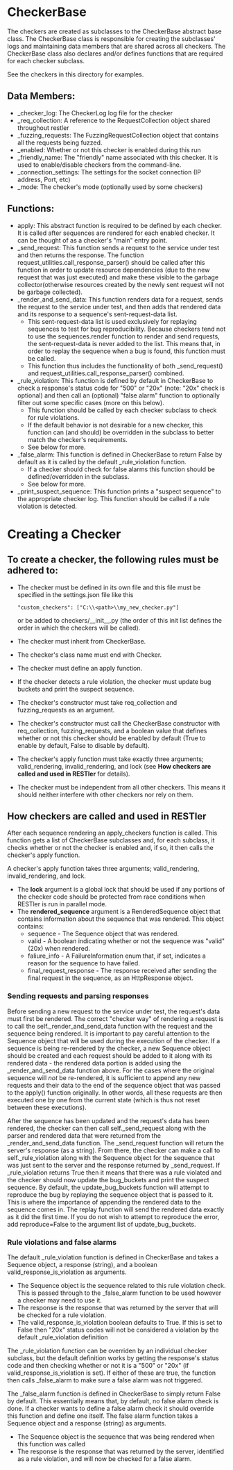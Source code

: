 # CheckerBase
The checkers are created as subclasses to the CheckerBase abstract base class.  The CheckerBase class is responsible for creating
the subclasses' logs and maintaining data members that are shared across all checkers.
The CheckerBase class also declares and/or defines functions that are required for each checker subclass.

See the checkers in this directory for examples.

## Data Members:
* _checker_log: The CheckerLog log file for the checker
* _req_collection: A reference to the RequestCollection object shared throughout restler
* _fuzzing_requests: The FuzzingRequestCollection object that contains all the requests being fuzzed.
* _enabled: Whether or not this checker is enabled during this run
* _friendly_name: The "friendly" name associated with this checker. It is used to enable/disable checkers from the command-line.
* _connection_settings: The settings for the socket connection (IP address, Port, etc)
* _mode: The checker's mode (optionally used by some checkers)

## Functions:
* apply: This abstract function is required to be defined by each checker. It is called after sequences are rendered for each enabled
checker. It can be thought of as a checker's "main" entry point.
* _send_request: This function sends a request to the service under test and then returns the response. The function request_utilities.call_response_parser() should be called after this function
in order to update resource dependencies (due to the new request that was just executed) and make these visible to the garbage collector(otherwise resources created by the newly sent request will not be garbage collected).
* _render_and_send_data: This function renders data for a request, sends the request to the service under test, and then adds that rendered data and its response to a sequence's sent-request-data list. 
  * This sent-request-data list is used exclusively for replaying sequences to test for bug reproducibility. Because checkers tend not
  to use the sequences.render function to render and send requests, the sent-request-data is never added to the list. This means that,
  in order to replay the sequence when a bug is found, this function must be called.
  * This function thus includes the functionality of both _send_request() and request_utilities.call_response_parser() combined.
* _rule_violation: This function is defined by default in CheckerBase to check a response's status code for "500" or "20x" (note: "20x"
check is optional) and then call an (optional) "false alarm" function to optionally filter out some specific cases (more on this below).
  * This function should be called by each checker subclass to check for rule violations.
  * If the default behavior is not desirable for a new checker, this function can (and should) be overridden in the subclass to better
  match the checker's requirements.
  * See below for more.
* _false_alarm: This function is defined in CheckerBase to return False by default as it is called by the default _rule_violation function.
  * If a checker should check for false alarms this function should be defined/overridden in the subclass.
  * See below for more.
* _print_suspect_sequence: This function prints a "suspect sequence" to the appropriate checker log. This function should be called if a
rule violation is detected.

# Creating a Checker
## To create a checker, the following rules must be adhered to:

* The checker must be defined in its own file and this file must be specified in the settings.json file like this 

  ```"custom_checkers": ["C:\\<path>\\my_new_checker.py"]``` 
  
  or be added to checkers/\_\_init\_\_.py (the order of this init list defines the order in which the checkers will be called).
* The checker must inherit from CheckerBase.
* The checker's class name must end with Checker.
* The checker must define an apply function.
* If the checker detects a rule violation, the checker must update bug buckets and print the suspect sequence.
* The checker's constructor must take req_collection and fuzzing_requests as an argument.
* The checker's constructor must call the CheckerBase constructor with req_collection, fuzzing_requests, and a boolean value that defines whether or not this checker
should be enabled by default (True to enable by default, False to disable by default).
* The checker's apply function must take exactly three arguments; valid_rendering, invalid_rendering, and lock
(see __How checkers are called and used in RESTler__ for details).
* The checker must be independent from all other checkers. This means it should neither interfere with other checkers nor rely on them.

## How checkers are called and used in RESTler
After each sequence rendering an apply_checkers function is called. This function gets a list of CheckerBase subclasses and, for each
subclass, it checks whether or not the checker is enabled and, if so, it then calls the checker's apply function.

A checker's apply function takes three arguments; valid_rendering, invalid_rendering, and lock. <br/>
* The __lock__ argument is a global lock that should be used if any portions of the checker code should be protected from
race conditions when RESTler is run in parallel mode. <br/>
* The __rendered_sequence__ argument is a RenderedSequence object that contains information about the sequence that was rendered.
This object contains:
  * sequence - The Sequence object that was rendered.
  * valid - A boolean indicating whether or not the sequence was "valid" (20x) when rendered.
  * faliure_info - A FailureInformation enum that, if set, indicates a reason for the sequence to have failed.
  * final_request_response - The response received after sending the final request in the sequence, as an HttpResponse object.

### Sending requests and parsing responses
Before sending a new request to the service under test, the request's data must first be rendered. The correct "checker way" of rendering a
request is to call the self._render_and_send_data function with the request and the sequence being rendered.
It is important to pay careful attention to the Sequence object that will be used during the execution of the checker. If a
sequence is being re-rendered by the checker, a new Sequence object should be created and each request should be added to it along
with its rendered data - the rendered data portion is added using the _render_and_send_data function above. For the
cases where the original sequence will _not_ be re-rendered, it is sufficient to append any new requests and their data to the end
of the sequence object that was passed to the apply() function originally. In other words, all these requests are then executed one by one from the current state (which is thus not reset between these executions).

After the sequence has been updated and the request's data has been rendered, the checker can then call self._send_request along
with the parser and rendered data that were returned from the _render_and_send_data function. The _send_request function
will return the server's response (as a string). From there, the checker can make a call to self._rule_violation along with the
Sequence object for the sequence that was just sent to the server and the response returned by _send_request. If _rule_violation
returns True then it means that there was a rule violated and the checker should now update the bug_buckets and print the suspect
sequence. By default, the update_bug_buckets function will attempt to reproduce the bug by replaying the sequence object that is
passed to it. This is where the importance of appending the rendered data to the sequence comes in. The replay function will send the
rendered data exactly as it did the first time. If you do not wish to attempt to reproduce the error, add reproduce=False to the
argument list of update_bug_buckets.

### Rule violations and false alarms
The default _rule_violation function is defined in CheckerBase and takes a Sequence object, a response (string), and a boolean
valid_response_is_violation as arguments.
* The Sequence object is the sequence related to this rule violation check. This is passed through to the _false_alarm function
to be used however a checker may need to use it.
* The response is the response that was returned by the server that will be checked for a rule violation.
* The valid_response_is_violation boolean defaults to True. If this is set to False then "20x" status codes will not be considered
a violation by the default _rule_violation definition

The _rule_violation function can be overriden by an individual checker subclass, but the default definition works by getting the response's
status code and then checking whether or not it is a "500" or "20x" (if valid_response_is_violation is set).  If either of these are true,
the function then calls _false_alarm to make sure a false alarm was not triggered.

The _false_alarm function is defined in CheckerBase to simply return False by default. This essentially means that, by default, no false
alarm check is done.  If a checker wants to define a false alarm check it should override this function and define one itself.
The false alarm function takes a Sequence object and a response (string) as arguments.
* The Sequence object is the sequence that was being rendered when this function was called
* The response is the response that was returned by the server, identified as a rule violation, and will now be checked for a false alarm.




